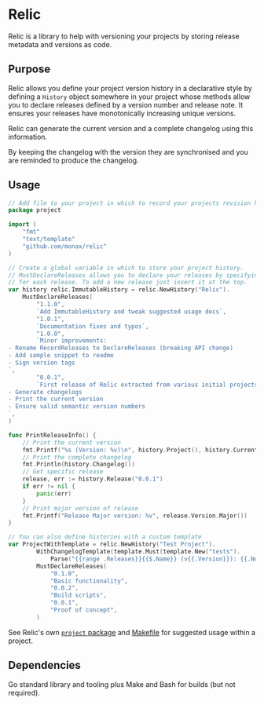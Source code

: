 # Relic
Relic is a library to help with versioning your projects by storing release metadata 
and versions as code.

## Purpose
Relic allows you define your project version history in a declarative style by
defining a `History` object somewhere in your project whose methods allow you to
declare releases defined by a version number and release note. It ensures your releases
have monotonically increasing unique versions. 

Relic can generate the current version and a complete changelog using this information.

By keeping the changelog with the version they are synchronised and you are reminded to produce 
the changelog.

## Usage
```go
// Add file to your project in which to record your projects revision history
package project

import (
	"fmt"
	"text/template"
	"github.com/monax/relic"
)

// Create a global variable in which to store your project history.
// MustDeclareReleases allows you to declare your releases by specifying a version and release note
// for each release. To add a new release just insert it at the top.
var history relic.ImmutableHistory = relic.NewHistory("Relic").
	MustDeclareReleases(
		"1.1.0",
		`Add ImmutableHistory and tweak suggested usage docs`,
		"1.0.1",
		`Documentation fixes and typos`,
		"1.0.0",
		`Minor improvements:
- Rename RecordReleases to DeclareReleases (breaking API change)
- Add sample snippet to readme
- Sign version tags
`,
		"0.0.1",
		`First release of Relic extracted from various initial projects, it can:
- Generate changelogs
- Print the current version
- Ensure valid semantic version numbers
`,
)

func PrintReleaseInfo() {
	// Print the current version
	fmt.Printf("%s (Version: %v)\n", history.Project(), history.CurrentVersion().String())
	// Print the complete changelog 
	fmt.Println(history.Changelog())
	// Get specific release
	release, err := history.Release("0.0.1")
	if err != nil {
		panic(err)
	}
	// Print major version of release
	fmt.Printf("Release Major version: %v", release.Version.Major())
}

// You can also define histories with a custom template
var ProjectWithTemplate = relic.NewHistory("Test Project").
		WithChangelogTemplate(template.Must(template.New("tests").
			Parse("{{range .Releases}}{{$.Name}} (v{{.Version}}): {{.Notes}}\n{{end}}"))).
		MustDeclareReleases(
			"0.1.0",
			"Basic functionality",
			"0.0.2",
			"Build scripts",
			"0.0.1",
			"Proof of concept",
		)

```

See Relic's own [`project` package](project/releases.go) and [Makefile](Makefile) for suggested usage within a project.

## Dependencies
Go standard library and tooling plus Make and Bash for builds (but not required).